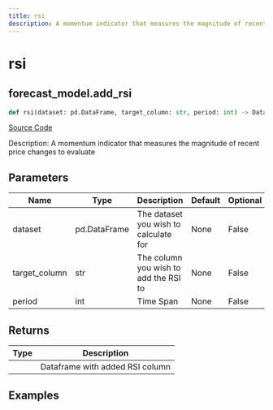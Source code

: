 ```yaml
---
title: rsi
description: A momentum indicator that measures the magnitude of recent price changes to evaluate
---
```

# rsi

## forecast_model.add_rsi

```python
def rsi(dataset: pd.DataFrame, target_column: str, period: int) -> DataFrame:
```
[Source Code](https://github.com/OpenBB-finance/OpenBBTerminal/tree/main/openbb_terminal/forecast/forecast_model.py#L224)

Description: A momentum indicator that measures the magnitude of recent price changes to evaluate

## Parameters

| Name | Type | Description | Default | Optional |
| ---- | ---- | ----------- | ------- | -------- |
| dataset | pd.DataFrame | The dataset you wish to calculate for | None | False |
| target_column | str | The column you wish to add the RSI to | None | False |
| period | int | Time Span | None | False |

## Returns

| Type | Description |
| ---- | ----------- |
|  | Dataframe with added RSI column |

## Examples

